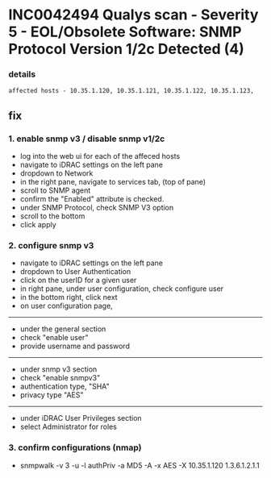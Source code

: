 # INC0042494 Qualys scan - Severity 5 - EOL/Obsolete Software: SNMP Protocol Version 1/2c Detected (4)
### details
```
affected hosts - 10.35.1.120, 10.35.1.121, 10.35.1.122, 10.35.1.123,   
```

## fix
### 1. enable snmp v3 / disable snmp v1/2c
- log into the web ui for each of the affeced hosts
- navigate to iDRAC settings on the left pane
- dropdown to Network
- in the right pane, navigate to services tab, (top of pane)
- scroll to SNMP agent
- confirm the "Enabled" attribute is checked.
- under SNMP Protocol, check SNMP V3 option
- scroll to the bottom
- click apply

### 2. configure snmp v3
- navigate to iDRAC settings on the left pane
- dropdown to User Authentication
- click on the userID for a given user
- in right pane, under user configuration, check configure user
- in the bottom right, click next
- on user configuration page,
----------------------------------------------------------------
- under the general section
- check "enable user"
- provide username and password
----------------------------------------------------------------
- under snmp v3 section
- check "enable snmpv3"
- authentication type, "SHA"
- privacy type "AES"
----------------------------------------------------------------
- under iDRAC User Privileges section
- select Administrator for roles

### 3. confirm configurations (nmap)
- snmpwalk -v 3 -u <snmp-user> -l authPriv -a MD5 -A <password> -x AES -X <password> 10.35.1.120 1.3.6.1.2.1.1




